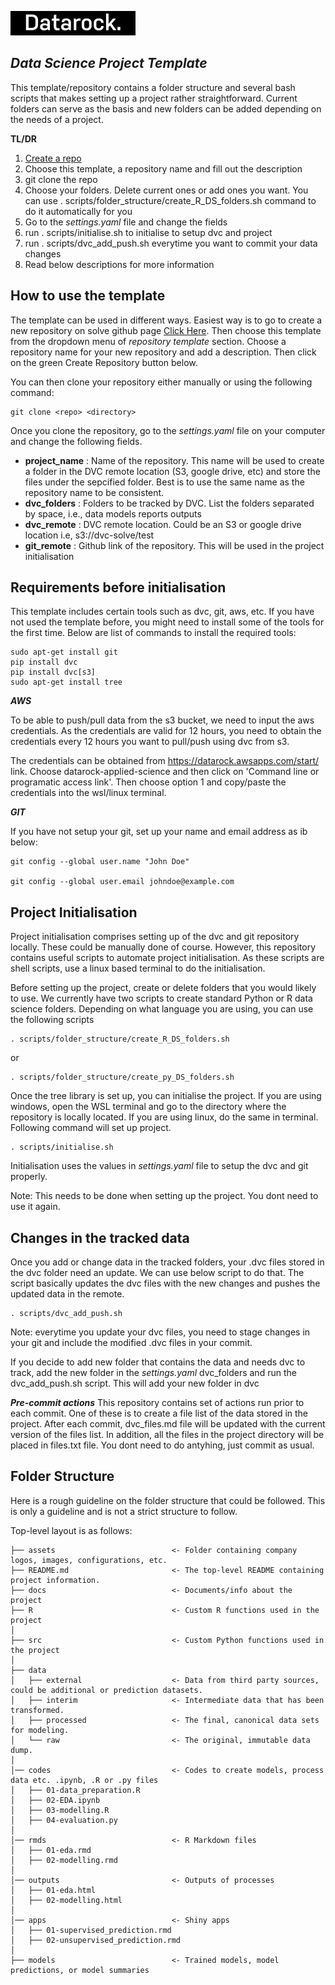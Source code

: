 <!-- ![Datarock](https://drive.google.com/uc?id=1mJlk1v8qzROE-W5e7bwn5OS33Wzo06hw) -->
![Datarock](assets/datarock_logo_2_rect.jpeg)


*Data Science Project Template*
---
This template/repository contains a folder structure and several bash scripts that makes setting up a project rather straightforward. Current folders can serve as the basis and new folders can be added depending on the needs of a project. 

**TL/DR**
1. [Create a repo](https://github.com/organizations/Solve-Geosolutions/repositories/new)
2. Choose this template, a repository name and fill out the description 
3. git clone the repo
4. Choose your folders. Delete current ones or add ones you want. You can use . scripts/folder_structure/create_R_DS_folders.sh command to do it automatically for you
5. Go to the *settings.yaml* file and change the fields
6. run . scripts/initialise.sh to initialise to setup dvc and project
7. run . scripts/dvc_add_push.sh everytime you want to commit your data changes
8. Read below descriptions for more information

**How to use the template**
---

The template can be used in different ways. Easiest way is to go to create a new repository on solve github page [Click Here](https://github.com/organizations/Solve-Geosolutions/repositories/new). Then choose this template from the dropdown menu of *repository template* section. Choose a repository name for your new repository and add a description. Then click on the green Create Repository button below. 
   

You can then clone your repository either manually or using the following command:

``` 
git clone <repo> <directory>
```

Once you clone the repository, go to the *settings.yaml* file on your computer and change the following fields.  

+ **project_name** : Name of the repository. This name will be used to create a folder in the DVC remote location (S3, google drive, etc) and store the files under the sepcified folder. Best is to use the same name as the repository name to be consistent. 
+ **dvc_folders** : Folders to be tracked by DVC. List the folders separated by space, i.e., data models reports outputs
+ **dvc_remote** : DVC remote location. Could be an S3 or google drive location i.e,  s3://dvc-solve/test
+ **git_remote** : Github link of the repository. This will be used in the project initialisation 


**Requirements before initialisation**
---

This template includes certain tools such as dvc, git, aws, etc. If you have not used the template before, you might need to install some of the tools for the first time. Below are list of commands to install the required tools:

```
sudo apt-get install git
pip install dvc
pip install dvc[s3]
sudo apt-get install tree

```

***AWS***

To be able to push/pull data from the s3 bucket, we need to input the aws credentials. As the credentials are valid for 12 hours, you need to obtain the credentials every 12 hours you want to pull/push using dvc from s3. 

The credentials can be obtained from https://datarock.awsapps.com/start/ link. Choose datarock-applied-science and then click on 'Command line or programatic access link'. Then choose option 1 and copy/paste the credentials into the wsl/linux terminal.


***GIT***

If you have not setup your git, set up your name and email address as ib below:

```
git config --global user.name "John Doe"

git config --global user.email johndoe@example.com

```



**Project Initialisation**
---

Project initialisation comprises setting up of the dvc and git repository locally. These could be manually done of course. However, this repository contains useful scripts to automate project initialisation. As these scripts are shell scripts, use a linux based terminal to do the initialisation. 

Before setting up the project, create or delete folders that you would likely to use. We currently have two scripts to create standard Python or R data science folders. Depending on what language you are using, you can use the following scripts

```
. scripts/folder_structure/create_R_DS_folders.sh

```
or
```
. scripts/folder_structure/create_py_DS_folders.sh

```




Once the tree library is set up, you can initialise the project. If you are using windows, open the WSL terminal and go to the directory where the repository is locally located. If you are using linux, do the same in terminal. Following command will set up project.

```
. scripts/initialise.sh
```

Initialisation uses the values in *settings.yaml* file to setup the dvc and git properly. 

Note: This needs to be done when setting up the project. You dont need to use it again.

**Changes in the tracked data**
---

Once you add or change data in the tracked folders, your .dvc files stored in the dvc folder need an update. We can use below script to do that. The script basically updates the dvc files with the new changes and pushes the updated data in the remote. 

```
. scripts/dvc_add_push.sh
```

Note: everytime you update your dvc files, you need to stage changes in your git and include the modified .dvc files in your commit. 

If you decide to add new folder that contains the data and needs dvc to track, add the new folder in the *settings.yaml* dvc_folders and run the dvc_add_push.sh script. This will add your new folder in dvc



***Pre-commit actions***
This repository contains set of actions run prior to each commit. One of these is to create a file list of the data stored in the project. After each commit, dvc_files.md file will be updated with the current version of the files list. In addition, all the files in the project directory will be placed in files.txt file. You dont need to do antyhing, just commit as usual. 

**Folder Structure**
---

Here is a rough guideline on the folder structure that could be followed. This is only a guideline and is not a strict structure to follow. 

Top-level layout is as follows:


    ├── assets             				<- Folder containing company logos, images, configurations, etc.
    ├── README.md          				<- The top-level README containing project information.
    ├── docs               				<- Documents/info about the project
    ├── R         			        	<- Custom R functions used in the project
    │
    ├── src         			        <- Custom Python functions used in the project
    │
    ├── data
    │   ├── external       				<- Data from third party sources, could be additional or prediction datasets.
    │   ├── interim        				<- Intermediate data that has been transformed.
    │   ├── processed      				<- The final, canonical data sets for modeling.
    │   └── raw            				<- The original, immutable data dump.
    │
    │── codes               		 	<- Codes to create models, process data etc. .ipynb, .R or .py files
    │   ├── 01-data_preparation.R
    │   ├── 02-EDA.ipynb   	
    │   ├── 03-modelling.R    	
    │   ├── 04-evaluation.py           
    │
    │── rmds               		 		<- R Markdown files
    │   ├── 01-eda.rmd          	     
    │   ├── 02-modelling.rmd  	
    │
    │── outputs               		 	<- Outputs of processes
    │   ├── 01-eda.html          	     
    │   ├── 02-modelling.html    	
    │
    │── apps               		 		<- Shiny apps
    │   ├── 01-supervised_prediction.rmd          	     
    │   ├── 02-unsupervised_prediction.rmd 
    │
    ├── models             				<- Trained models, model predictions, or model summaries
